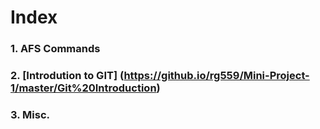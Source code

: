 # Index

### 1. AFS Commands 
### 2. [Introdution to GIT] (https://github.io/rg559/Mini-Project-1/master/Git%20Introduction)
### 3. Misc.
